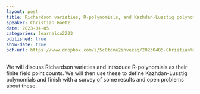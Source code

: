 ```yaml
---
layout: post
title: Richardson varieties, R-polynomials, and Kazhdan-Lusztig polynomials
speaker: Christian Gaetz
date: 2023-04-05
categories: learnalco2223
published: true
show-date: true
pdf-url: https://www.dropbox.com/s/5c0tdne2invezaq/20230405-Christian%20Gaetz_%20Richardson%20varieties%20and%20Kazhdan-Lusztig%20polynomials.pdf?dl=0
---
```

We will discuss Richardson varieties and introduce R-polynomials as their finite field point counts.  We will then use these to define Kazhdan-Lusztig polynomials and finish with a survey of some results and open problems about these.
